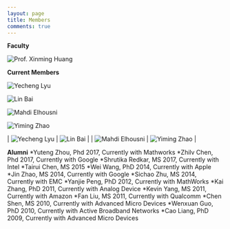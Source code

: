 ```yaml
---
layout: page
title: Members
comments: true
---
```


**Faculty**

![Prof. Xinming Huang]({{site.baseurl}}/assets/images/xhuang.jpg)

**Current Members**

![Yecheng Lyu]({{site.baseurl}}/assets/images/ylyu.jpg)

![Lin Bai]({{site.baseurl}}/assets/images/lbai.jpg)

![Mahdi Elhousni]({{site.baseurl}}/assets/images/melhousni.jpg)

![Yiming Zhao]({{site.baseurl}}/assets/images/yzhao.jpg)


| ![Yecheng Lyu]({{site.baseurl}}/assets/images/ylyu.jpg)  | ![Lin Bai]({{site.baseurl}}/assets/images/lbai.jpg) |
| ![Mahdi Elhousni]({{site.baseurl}}/assets/images/melhousni.jpg)  | ![Yiming Zhao]({{site.baseurl}}/assets/images/yzhao.jpg) |


**Alumni**
*Yuteng Zhou, Phd 2017, Currently with Mathworks
*Zhilv Chen, Phd 2017, Currently with Google
*Shrutika Redkar, MS 2017, Currently with Intel
*Tairui Chen, MS 2015
*Wei Wang, PhD 2014, Currently with Apple
*Jin Zhao, MS 2014, Currently with Google
*Sichao Zhu, MS 2014, Currently with EMC
*Yanjie Peng, PhD 2012, Currently with MathWorks
*Kai Zhang, PhD 2011, Currently with Analog Device
*Kevin Yang, MS 2011, Currently with Amazon
*Fan Liu, MS 2011, Currently with Qualcomm
*Chen Shen, MS 2010, Currently with Advanced Micro Devices
*Wenxuan Guo, PhD 2010, Currently with Active Broadband Networks
*Cao Liang, PhD 2009, Currently with Advanced Micro Devices

